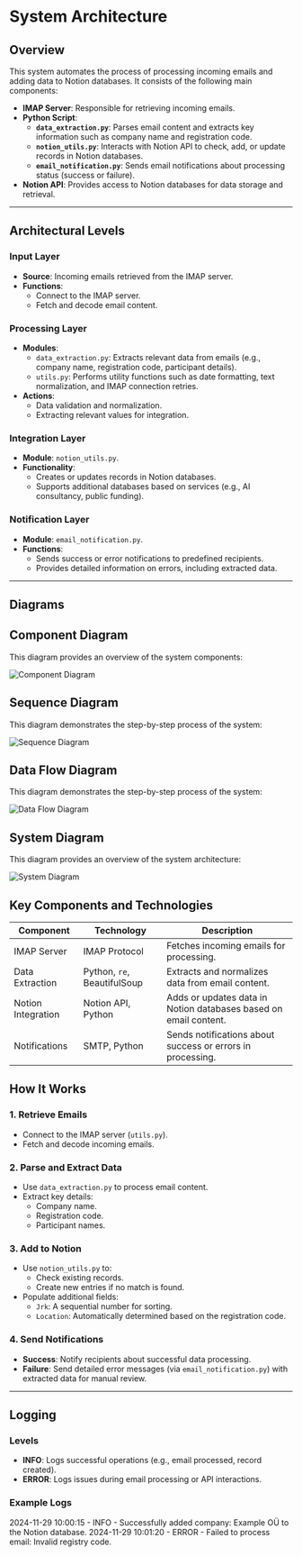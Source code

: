 # System Architecture

## Overview
This system automates the process of processing incoming emails and adding data to Notion databases. It consists of the following main components:

- **IMAP Server**: Responsible for retrieving incoming emails.
- **Python Script**:
  - **`data_extraction.py`**: Parses email content and extracts key information such as company name and registration code.
  - **`notion_utils.py`**: Interacts with Notion API to check, add, or update records in Notion databases.
  - **`email_notification.py`**: Sends email notifications about processing status (success or failure).
- **Notion API**: Provides access to Notion databases for data storage and retrieval.

---


## Architectural Levels

### Input Layer
- **Source**: Incoming emails retrieved from the IMAP server.
- **Functions**: 
  - Connect to the IMAP server.
  - Fetch and decode email content.

### Processing Layer
- **Modules**:
  - `data_extraction.py`: Extracts relevant data from emails (e.g., company name, registration code, participant details).
  - `utils.py`: Performs utility functions such as date formatting, text normalization, and IMAP connection retries.
- **Actions**:
  - Data validation and normalization.
  - Extracting relevant values for integration.

### Integration Layer
- **Module**: `notion_utils.py`.
- **Functionality**:
  - Creates or updates records in Notion databases.
  - Supports additional databases based on services (e.g., AI consultancy, public funding).
  
### Notification Layer
- **Module**: `email_notification.py`.
- **Functions**:
  - Sends success or error notifications to predefined recipients.
  - Provides detailed information on errors, including extracted data.

---

## Diagrams

## Component Diagram

This diagram provides an overview of the system components:

![Component Diagram](./assets/component-diagram.jpg)

## Sequence Diagram

This diagram demonstrates the step-by-step process of the system:

![Sequence Diagram](./assets/sequence-diagram.jpg)

## Data Flow Diagram

This diagram demonstrates the step-by-step process of the system:

![Data Flow Diagram](./assets/data-flow-diagram.jpg)

## System Diagram

This diagram provides an overview of the system architecture:

![System Diagram](./assets/system-diagram.jpg)


## Key Components and Technologies

| Component           | Technology               | Description                                                   |
|---------------------|--------------------------|---------------------------------------------------------------|
| IMAP Server         | IMAP Protocol            | Fetches incoming emails for processing.                      |
| Data Extraction     | Python, `re`, BeautifulSoup | Extracts and normalizes data from email content.             |
| Notion Integration  | Notion API, Python       | Adds or updates data in Notion databases based on email content. |
| Notifications       | SMTP, Python             | Sends notifications about success or errors in processing.   |




## How It Works

### 1. Retrieve Emails
- Connect to the IMAP server (`utils.py`).
- Fetch and decode incoming emails.

### 2. Parse and Extract Data
- Use `data_extraction.py` to process email content.
- Extract key details:
  - Company name.
  - Registration code.
  - Participant names.

### 3. Add to Notion
- Use `notion_utils.py` to:
  - Check existing records.
  - Create new entries if no match is found.
- Populate additional fields:
  - `Jrk`: A sequential number for sorting.
  - `Location`: Automatically determined based on the registration code.

### 4. Send Notifications
- **Success**: Notify recipients about successful data processing.
- **Failure**: Send detailed error messages (via `email_notification.py`) with extracted data for manual review.

---

## Logging

### Levels
- **INFO**: Logs successful operations (e.g., email processed, record created).
- **ERROR**: Logs issues during email processing or API interactions.

### Example Logs
2024-11-29 10:00:15 - INFO - Successfully added company: Example OÜ to the Notion database.
2024-11-29 10:01:20 - ERROR - Failed to process email: Invalid registry code.
